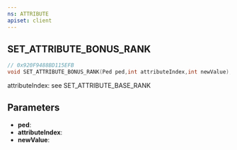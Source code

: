 ```yaml
---
ns: ATTRIBUTE
apiset: client
---
```

## SET_ATTRIBUTE_BONUS_RANK

```c
// 0x920F9488BD115EFB
void SET_ATTRIBUTE_BONUS_RANK(Ped ped,int attributeIndex,int newValue);
```

attributeIndex: see SET_ATTRIBUTE_BASE_RANK

## Parameters
* **ped**:
* **attributeIndex**:
* **newValue**:



